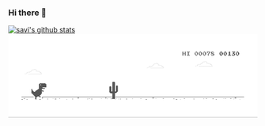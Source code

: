 ### Hi there 👋

[![savi's github stats](https://github-readme-stats.vercel.app/api?username=savithruml&theme=cobalt)](https://github.com/savithruml)
![Check](https://github.com/savithruml/savithruml/blob/main/dino.gif)
